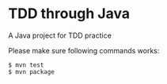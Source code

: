 # TDD through Java
A Java project for TDD practice

Please make sure following commands works:

```
$ mvn test
$ mvn package
```